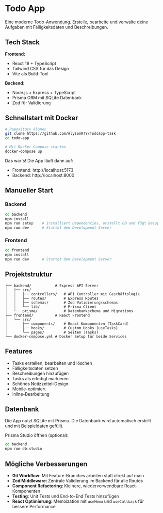 # Todo App

Eine moderne Todo-Anwendung. Erstelle, bearbeite und verwalte deine Aufgaben mit Fälligkeitsdaten und Beschreibungen.

## Tech Stack

**Frontend:**

- React 19 + TypeScript
- Tailwind CSS für das Design
- Vite als Build-Tool

**Backend:**

- Node.js + Express + TypeScript
- Prisma ORM mit SQLite Datenbank
- Zod für Validierung

## Schnellstart mit Docker

```bash
# Repository klonen
git clone https://github.com/AlysonRTY/Todoapp-task
cd todo-app

# Mit Docker Compose starten
docker-compose up
```

Das war's! Die App läuft dann auf:

- Frontend: http://localhost:5173
- Backend: http://localhost:8000

## Manueller Start

### Backend

```bash
cd backend
npm install
npm run setup    # Installiert Dependencies, erstellt DB und fügt Beispieldaten hinzu
npm run dev      # Startet den Development Server
```

### Frontend

```bash
cd frontend
npm install
npm run dev      # Startet den Development Server
```

## Projektstruktur

```
├── backend/           # Express API Server
│   ├── src/
│   │   ├── controllers/   # API Controller mit Geschäftslogik
│   │   ├── routes/        # Express Routes
│   │   ├── schemas/       # Zod Validierungsschemas
│   │   └── lib/           # Prisma Client
│   └── prisma/            # Datenbankschema und Migrations
├── frontend/          # React Frontend
│   └── src/
│       ├── components/    # React Komponenten (TaskCard)
│       ├── hooks/         # Custom Hooks (useTasks)
│       └── pages/         # Seiten (Tasks)
└── docker-compose.yml # Docker Setup für beide Services
```

## Features

- Tasks erstellen, bearbeiten und löschen
- Fälligkeitsdaten setzen
- Beschreibungen hinzufügen
- Tasks als erledigt markieren
- Schönes Notizzettel-Design
- Mobile-optimiert
- Inline-Bearbeitung

## Datenbank

Die App nutzt SQLite mit Prisma. Die Datenbank wird automatisch erstellt und mit Beispieldaten gefüllt.

Prisma Studio öffnen (optional):

```bash
cd backend
npm run db:studio
```

## Mögliche Verbesserungen

- **Git Workflow**: Mit Feature-Branches arbeiten statt direkt auf main
- **Zod Middleware**: Zentrale Validierung im Backend für alle Routes
- **Component Refactoring**: Kleinere, wiederverwendbare React-Komponenten
- **Testing**: Unit Tests und End-to-End Tests hinzufügen
- **React Optimierung**: Memoization mit `useMemo` und `useCallback` für bessere Performance
